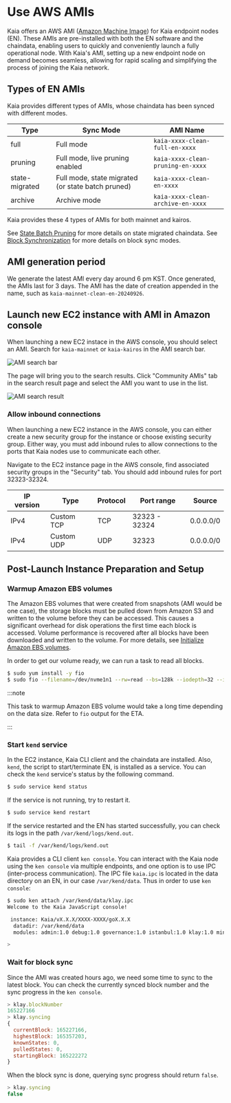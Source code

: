 # Use AWS AMIs

Kaia offers an AWS AMI ([Amazon Machine Image](https://docs.aws.amazon.com/AWSEC2/latest/UserGuide/AMIs.html)) for Kaia endpoint nodes (EN). These AMIs are pre-installed with both the EN software and the chaindata, enabling users to quickly and conveniently launch a fully operational node. With Kaia's AMI, setting up a new endpoint node on demand becomes seamless, allowing for rapid scaling and simplifying the process of joining the Kaia network.

## Types of EN AMIs

Kaia provides different types of AMIs, whose chaindata has been synced with different modes.

| **Type** | **Sync Mode** | **AMI Name** |
|----------|---------------|--------------|
| full             | Full mode                                         | `kaia-xxxx-clean-full-en-xxxx` |
| pruning          | Full mode, live pruning enabled                   | `kaia-xxxx-clean-pruning-en-xxxx` |
| state-migrated   | Full mode, state migrated (or state batch pruned) | `kaia-xxxx-clean-en-xxxx`|
| archive          | Archive mode                                      | `kaia-xxxx-clean-archive-en-xxxx` |

Kaia provides these 4 types of AMIs for both mainnet and kairos.

See [State Batch Pruning](../../learn/storage/state-pruning/#state-batch-pruning-state-migration) for more details on state migrated chaindata.
See [Block Synchronization](../../learn/storage/block-sync.md) for more details on block sync modes.

## AMI generation period

We generate the latest AMI every day around 6 pm KST. Once generated, the AMIs last for 3 days. The AMI has the date of creation appended in the name, such as `kaia-mainnet-clean-en-20240926`.


## Launch new EC2 instance with AMI in Amazon console

When launching a new EC2 instace in the AWS console, you should select an AMI. Search for `kaia-mainnet` or `kaia-kairos` in the AMI search bar.

![AMI search bar](/img/learn/ami_search.png)

The page will bring you to the search results. Click "Community AMIs" tab in the search result page and select the AMI you want to use in the list.

![AMI search result](/img/learn/ami_select.png)

### Allow inbound connections

When launching a new EC2 instance in the AWS console, you can either create a new security group for the instance or choose existing security group. Either way, you must add inbound rules to allow connections to the ports that Kaia nodes use to communicate each other.

Navigate to the EC2 instance page in the AWS console, find associated security groups in the "Security" tab. You should add inbound rules for port 32323-32324.

| IP version | Type        | Protocol | Port range     | Source   |
|------------|-------------|----------|----------------|----------|
| IPv4       | Custom TCP  | TCP      | 32323 - 32324  | 0.0.0.0/0|
| IPv4       | Custom UDP  | UDP      | 32323          | 0.0.0.0/0|

## Post-Launch Instance Preparation and Setup

### Warmup Amazon EBS volumes

The Amazon EBS volumes that were created from snapshots (AMI would be one case), the storage blocks must be pulled down from Amazon S3 and written to the volume before they can be accessed. This causes a significant overhead for disk operations the first time each block is accessed. Volume performance is recovered after all blocks have been downloaded and written to the volume. For more details, see [Initialize Amazon EBS volumes](https://docs.aws.amazon.com/ebs/latest/userguide/ebs-initialize.html).

In order to get our volume ready, we can run a task to read all blocks.

```bash
$ sudo yum install -y fio
$ sudo fio --filename=/dev/nvme1n1 --rw=read --bs=128k --iodepth=32 --ioengine=libaio --direct=1 --name=volume-initialize
```

:::note

This task to warmup Amazon EBS volume would take a long time depending on the data size. Refer to `fio` output for the ETA.

:::

### Start `kend` service

In the EC2 instance, Kaia CLI client and the chaindata are installed. Also, `kend`, the script to start/terminate EN, is installed as a service. You can check the `kend` service's status by the following command.

```bash
$ sudo service kend status
```

If the service is not running, try to restart it.

```bash
$ sudo service kend restart
```

If the service restarted and the EN has started successfully, you can check its logs in the path `/var/kend/logs/kend.out`.

```bash
$ tail -f /var/kend/logs/kend.out
```

Kaia provides a CLI client `ken console`. You can interact with the Kaia node using the `ken console` via multiple endpoints, and one option is to use IPC (inter-process communication). The IPC file `kaia.ipc` is located in the data directory on an EN, in our case `/var/kend/data`. Thus in order to use `ken console`:

```bash
$ sudo ken attach /var/kend/data/klay.ipc
Welcome to the Kaia JavaScript console!

 instance: Kaia/vX.X.X/XXXX-XXXX/goX.X.X
  datadir: /var/kend/data
  modules: admin:1.0 debug:1.0 governance:1.0 istanbul:1.0 klay:1.0 miner:1.0 net:1.0 personal:1.0 rpc:1.0 txpool:1.0

>
```

### Wait for block sync

Since the AMI was created hours ago, we need some time to sync to the latest block. You can check the currently synced block number and the sync progress in the `ken console`.

```js
> klay.blockNumber
165227166
> klay.syncing
{
  currentBlock: 165227166,
  highestBlock: 165357203,
  knownStates: 0,
  pulledStates: 0,
  startingBlock: 165222272
}
```

When the block sync is done, querying sync progress should return `false`.

```js
> klay.syncing
false
```